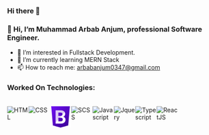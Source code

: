 ### Hi there 👋
### 👋 Hi, I’m Muhammad Arbab Anjum, professional Software Engineer.

- 🔭 I’m interested in Fullstack Development.
- 🌱 I’m currently learning MERN Stack
- 📫 How to reach me: arbabanjum0347@gmail.com

### Worked On Technologies:
<br>

<img align="left" alt="HTML" width="50px" src="http://www.iconarchive.com/download/i73026/cornmanthe3rd/plex/Other-html-5.ico" />
<img align="left" alt="CSS" width="50px" src="https://www.kindpng.com/picc/m/464-4640184_css3-png-download-css-icon-transparent-png.png" />
<img align="left" alt="Bootstrap" width="50px" src="https://raw.githubusercontent.com/themedotid/bootstrap-icon/HEAD/docs/bootstrap-icon-css.png" />
<img align="left" alt="SCSS" width="50px" src="https://cdn.iconscout.com/icon/free/png-256/sass-226054.png" />
<img align="left" alt="Javascript" width="50px" src="https://symbols-electrical.getvecta.com/stencil_25/39_javascript.0ca26ec4ab.jpg" />
<img align="left" alt="Jquery" width="50px" src="https://cdn.iconscout.com/icon/free/png-256/jquery-10-1175155.png" />
<img align="left" alt="Typescript" width="50px" src="https://cdn.worldvectorlogo.com/logos/typescript-2.svg" />
<img align="left" alt="ReactJS" width="50px" src="https://upload.wikimedia.org/wikipedia/commons/thumb/a/a7/React-icon.svg/2300px-React-icon.svg.png" />
<img align="left" alt="" width="50px" src="" />
<img align="left" alt="" width="50px" src="" />
<img align="left" alt="" width="50px" src="" />
<img align="left" alt="" width="50px" src="" />
<img align="left" alt="" width="50px" src="" />
<img align="left" alt="" width="50px" src="" />


